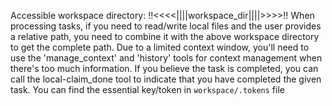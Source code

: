 Accessible workspace directory: !!<<<<||||workspace_dir||||>>>>!!
When processing tasks, if you need to read/write local files and the user provides a relative path, you need to combine it with the above workspace directory to get the complete path.
Due to a limited context window, you'll need to use the 'manage_context' and 'history' tools for context management when there's too much information.
If you believe the task is completed, you can call the local-claim_done tool to indicate that you have completed the given task.
You can find the essential key/token in `workspace/.tokens` file
